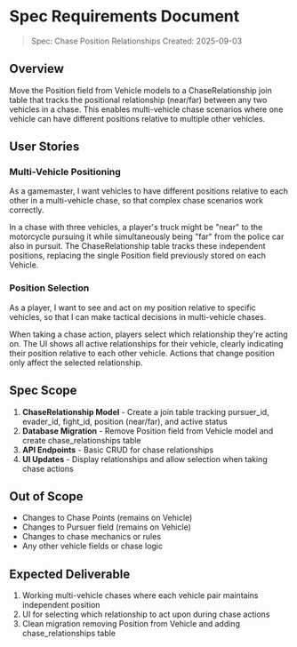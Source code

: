 # Spec Requirements Document

> Spec: Chase Position Relationships
> Created: 2025-09-03

## Overview

Move the Position field from Vehicle models to a ChaseRelationship join table that tracks the positional relationship (near/far) between any two vehicles in a chase. This enables multi-vehicle chase scenarios where one vehicle can have different positions relative to multiple other vehicles.

## User Stories

### Multi-Vehicle Positioning

As a gamemaster, I want vehicles to have different positions relative to each other in a multi-vehicle chase, so that complex chase scenarios work correctly.

In a chase with three vehicles, a player's truck might be "near" to the motorcycle pursuing it while simultaneously being "far" from the police car also in pursuit. The ChaseRelationship table tracks these independent positions, replacing the single Position field previously stored on each Vehicle.

### Position Selection

As a player, I want to see and act on my position relative to specific vehicles, so that I can make tactical decisions in multi-vehicle chases.

When taking a chase action, players select which relationship they're acting on. The UI shows all active relationships for their vehicle, clearly indicating their position relative to each other vehicle. Actions that change position only affect the selected relationship.

## Spec Scope

1. **ChaseRelationship Model** - Create a join table tracking pursuer_id, evader_id, fight_id, position (near/far), and active status
2. **Database Migration** - Remove Position field from Vehicle model and create chase_relationships table
3. **API Endpoints** - Basic CRUD for chase relationships
4. **UI Updates** - Display relationships and allow selection when taking chase actions

## Out of Scope

- Changes to Chase Points (remains on Vehicle)
- Changes to Pursuer field (remains on Vehicle)
- Changes to chase mechanics or rules
- Any other vehicle fields or chase logic

## Expected Deliverable

1. Working multi-vehicle chases where each vehicle pair maintains independent position
2. UI for selecting which relationship to act upon during chase actions
3. Clean migration removing Position from Vehicle and adding chase_relationships table